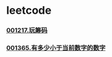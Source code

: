# leetcode


### [](https://github.com/vjudge/leetcode/tree/master/001201-001400/)
### [](https://github.com/vjudge/leetcode/tree/master/001201-001400/)
### [001217.玩筹码](https://github.com/vjudge/leetcode/tree/master/001201-001400/001217.玩筹码)
### [](https://github.com/vjudge/leetcode/tree/master/001201-001400/)
### [](https://github.com/vjudge/leetcode/tree/master/001201-001400/)
### [001365.有多少小于当前数字的数字](https://github.com/vjudge/leetcode/tree/master/001201-001600/001365.有多少小于当前数字的数字)
### [](https://github.com/vjudge/leetcode/tree/master/001201-001400/)
### [](https://github.com/vjudge/leetcode/tree/master/001201-001400/)
### [](https://github.com/vjudge/leetcode/tree/master/001201-001400/)

